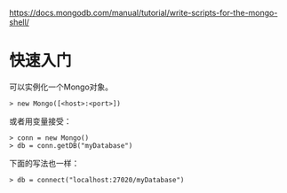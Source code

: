 https://docs.mongodb.com/manual/tutorial/write-scripts-for-the-mongo-shell/

# 快速入门

可以实例化一个Mongo对象。

``` JS
> new Mongo([<host>:<port>])
```

或者用变量接受：

``` JS
> conn = new Mongo()
> db = conn.getDB("myDatabase")
```

下面的写法也一样：

``` JS
> db = connect("localhost:27020/myDatabase")
```

